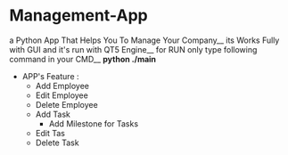 # Management-App
a Python App That Helps You To Manage Your Company__
its Works Fully with GUI and it's run with QT5 Engine__
for RUN only type following command in your CMD__
**python ./main**

- APP's Feature :
  - Add Employee
  - Edit Employee
  - Delete Employee
  - Add Task
    - Add Milestone for Tasks
  - Edit Tas
  - Delete Task
